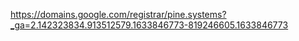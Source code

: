 https://domains.google.com/registrar/pine.systems?_ga=2.142323834.913512579.1633846773-819246605.1633846773

